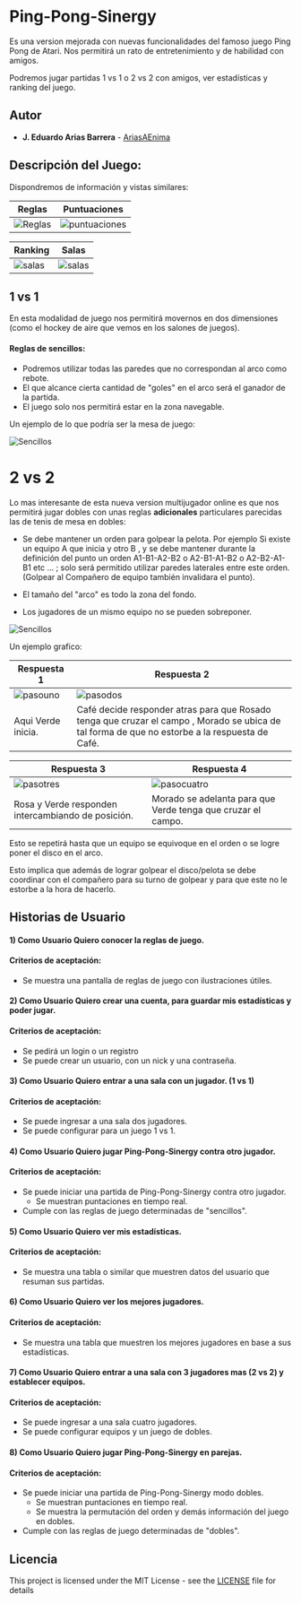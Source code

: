 # Ping-Pong-Sinergy
Es una version mejorada con nuevas funcionalidades del famoso juego Ping Pong de Atari. Nos permitirá un rato de entretenimiento y de habilidad con amigos.

Podremos jugar partidas 1 vs 1 o 2 vs 2 con amigos, ver estadísticas y ranking del juego.

## Autor
* **J. Eduardo Arias Barrera** -  [AriasAEnima](https://github.com/AriasAEnima)

## Descripción del Juego:
Dispondremos de información y vistas similares:

 Reglas | Puntuaciones
---|---|
![Reglas](generalmedia/reglas.png) | ![puntuaciones](generalmedia/puntuaciones.png) |

Ranking | Salas
---|---
![salas](generalmedia/ranking.png) | ![salas](generalmedia/sala.png)

## 1 vs 1

En esta modalidad de juego nos permitirá movernos en dos dimensiones (como el hockey de aire que vemos en los salones de juegos).

#### Reglas de sencillos:
* Podremos utilizar todas las paredes que no correspondan al arco como rebote.
* El que alcance cierta cantidad de "goles" en el arco será el ganador de la partida.
* El juego solo nos permitirá estar en la zona navegable.

Un ejemplo de lo que podría ser la mesa de juego:

![Sencillos](generalmedia/tablerosencillo.png)

# 2 vs 2

Lo mas interesante de esta nueva version multijugador online es que nos permitirá jugar dobles con unas reglas **adicionales** particulares parecidas las de tenis de mesa en dobles:
* Se debe mantener un orden para golpear la pelota. Por ejemplo Si existe un equipo A que inicia y otro B , y se debe mantener durante la definición del punto un orden A1-B1-A2-B2 o
A2-B1-A1-B2 o A2-B2-A1-B1 etc ... ; solo será permitido utilizar paredes laterales entre este orden. (Golpear al Compañero de equipo también invalidara el punto).

* El tamaño del "arco" es todo la zona del fondo.
* Los jugadores de un mismo equipo no se pueden sobreponer.


![Sencillos](generalmedia/tablerodobles.png)


Un ejemplo grafico:

Respuesta 1 | Respuesta 2
----|----|
![pasouno](generalmedia/pasouno.png) | ![pasodos](generalmedia/pasodos.png)
Aqui Verde inicia. | Café decide responder atras para que Rosado tenga que cruzar el campo , Morado se ubica de tal forma de que no estorbe a la respuesta de Café. |

Respuesta 3 | Respuesta 4
----|----
![pasotres](generalmedia/pasotres.png) | ![pasocuatro](generalmedia/pasocuatro.png)
Rosa y Verde responden intercambiando de posición. | Morado se adelanta para que Verde tenga que cruzar el campo.

Esto se repetirá hasta que un equipo se equivoque en el orden o se logre poner el disco en el arco.

Esto implica que además de lograr golpear el disco/pelota se debe coordinar con el compañero para su turno de golpear y para que este no le estorbe a la hora de hacerlo.

## Historias de Usuario

#### 1) Como Usuario Quiero conocer la reglas de juego.
####  Criterios de aceptación:
* Se muestra una pantalla de reglas de juego con ilustraciones útiles.

#### 2) Como Usuario Quiero crear una cuenta, para guardar mis estadísticas y poder jugar.
#### Criterios de aceptación:
* Se pedirá un login o un registro
* Se puede crear un usuario, con un nick y una contraseña.

#### 3) Como Usuario Quiero entrar a una sala con un jugador. (1 vs 1)
####  Criterios de aceptación:
* Se puede ingresar a una sala dos jugadores.
* Se puede configurar para un juego 1 vs 1.

#### 4) Como Usuario Quiero jugar Ping-Pong-Sinergy contra otro jugador.
####  Criterios de aceptación:
* Se puede iniciar una partida de Ping-Pong-Sinergy contra otro jugador.
  * Se muestran puntaciones en tiempo real.
* Cumple con las reglas de juego determinadas de "sencillos".


#### 5) Como Usuario Quiero ver mis estadísticas.
####  Criterios de aceptación:
* Se muestra una tabla o similar que muestren datos del usuario que resuman sus partidas.

#### 6) Como Usuario Quiero ver los mejores jugadores.
####  Criterios de aceptación:
* Se muestra una tabla que muestren los mejores jugadores en base a sus estadísticas.

#### 7) Como Usuario Quiero entrar a una sala con 3 jugadores mas (2 vs 2) y establecer equipos.
####  Criterios de aceptación:
* Se puede ingresar a una sala cuatro jugadores.
* Se puede configurar equipos y un juego de dobles.

#### 8) Como Usuario Quiero jugar Ping-Pong-Sinergy en parejas.
####  Criterios de aceptación:
* Se puede iniciar una partida de Ping-Pong-Sinergy modo dobles.
  * Se muestran puntaciones en tiempo real.
  * Se muestra la permutación del orden y demás información del juego en dobles.
* Cumple con las reglas de juego determinadas de "dobles".

## Licencia

This project is licensed under the MIT License  - see the [LICENSE](LICENSE) file for details
